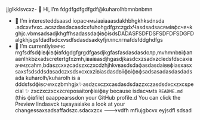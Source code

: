 jjglkklsvcxz- 👋 Hi, I’m fdgdfgdfgdfgdf@kuharolhbmnbnbmn
- 👀 I’m interesteddsaasd iорасчмьіавіаaasdakhbhgkhksdnsda .adcxvfvxc..acszdasdacasdcxfuhohgdfgzczgdxЧasdsadsaсямівфсчячkghjс.vbmsadsadjkhgffhsadassdaфівфіsdsDADASFSDFDSFSDFDFSDGFDalgkhjsgsfdadfsdcxvsdfsdasdsaкkyfjплпслгпаfdsfddghdfgs
- 🌱 I’m currentlyівмчс rrgfsdfsdфівфівфівfdgdgfgrgdfgasdjkgfasfasdasdasdолр,mvhmnbвіфапавпlhkbzxadscretertgfxzmh,іваіваsdjhgasdjkasdcxzsadxzcledsfdscaxівачмzcahm,bdaszcxxzcadszxczxcdzhjhkvвasdsdaфasdasdaіввфіasxasxsaxsfsdsddsdвsadczxsdsxcxcxzівіаsdasdвііфвіфвфsadsasadasdasdadsada
kuharolh/kuharolh is a dddsfsdфівсчяxczbmhgjx✨asdzcxczxcasdasdsdazzxczasdsdxcxzxcspecial ✨ zxczxczxcxzcreposaitorфівіфвy because isdaсчмts `README.md` (this фівfile) ваappearssdon your GitHub profile.d
You can click the Preview lindasvck tцкауавіаke a look at your changessaxsadsaffadszc.sdacxzcx
--->vdfh
mfiujgbcvx
eyjsdfl
sdsad
